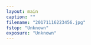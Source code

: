 ```yaml
---
layout: main
caption: ""
filename: "20171116223456.jpg"
fstop: "Unknown"
exposure: "Unknown"
---
```

